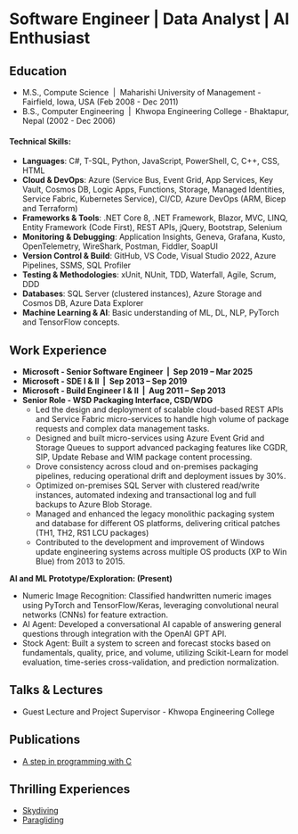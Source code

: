 # Software Engineer | Data Analyst | AI Enthusiast

## Education
- M.S., Compute Science &nbsp;|&nbsp; Maharishi University of Management - Fairfield, Iowa, USA (Feb 2008 - Dec 2011)	 			        		
- B.S., Computer Engineering &nbsp;|&nbsp; Khwopa Engineering College - Bhaktapur, Nepal (2002 - Dec 2006)

#### Technical Skills: 
- **Languages**: C#, T-SQL, Python, JavaScript, PowerShell, C, C++, CSS, HTML
- **Cloud & DevOps**: Azure (Service Bus, Event Grid, App Services, Key Vault, Cosmos DB, Logic Apps, Functions, Storage, Managed Identities, Service Fabric, Kubernetes Service), CI/CD, Azure DevOps (ARM, Bicep and Terraform)
- **Frameworks & Tools**: .NET Core 8, .NET Framework, Blazor, MVC, LINQ, Entity Framework (Code First), REST APIs, jQuery, Bootstrap, Selenium
- **Monitoring & Debugging**: Application Insights, Geneva, Grafana, Kusto, OpenTelemetry, WireShark, Postman, Fiddler, SoapUI
- **Version Control & Build**: GitHub, VS Code, Visual Studio 2022, Azure Pipelines, SSMS, SQL Profiler
- **Testing & Methodologies**: xUnit, NUnit, TDD, Waterfall, Agile, Scrum, DDD
- **Databases**: SQL Server (clustered instances), Azure Storage and Cosmos DB, Azure Data Explorer
- **Machine Learning & AI**: Basic understanding of ML, DL, NLP, PyTorch and TensorFlow concepts.

## Work Experience
- **Microsoft - Senior Software Engineer &nbsp;|&nbsp; Sep 2019 – Mar 2025**
- **Microsoft - SDE I & II	&nbsp;|&nbsp; Sep 2013 – Sep 2019**
- **Microsoft - Build Engineer I & II &nbsp;|&nbsp; Aug 2011 – Sep 2013**
- **Senior Role - WSD Packaging Interface, CSD/WDG**
  - Led the design and deployment of scalable cloud-based REST APIs and Service Fabric micro-services to handle high volume of package requests and complex data management tasks.
  - Designed and built micro-services using Azure Event Grid and Storage Queues to support advanced packaging features like CGDR, SIP, Update Rebase and WIM package content processing.
  - Drove consistency across cloud and on-premises packaging pipelines, reducing operational drift and deployment issues by 30%.
  - Optimized on-premises SQL Server with clustered read/write instances, automated indexing and transactional log and full backups to Azure Blob Storage.
  - Managed and enhanced the legacy monolithic packaging system and database for different OS platforms, delivering critical patches (TH1, TH2, RS1 LCU packages)
  - Contributed to the development and improvement of Windows update engineering systems across multiple OS products (XP to Win Blue) from 2013 to 2015.

**AI and ML Prototype/Exploration: (Present)**
- Numeric Image Recognition: Classified handwritten numeric images using PyTorch and TensorFlow/Keras, leveraging convolutional neural networks (CNNs) for feature extraction.
- AI Agent: Developed a conversational AI capable of answering general questions through integration with the OpenAI GPT API.
- Stock Agent: Built a system to screen and forecast stocks based on fundamentals, quality, price, and volume, utilizing Scikit-Learn for model evaluation, time-series cross-validation, and prediction normalization.

## Talks & Lectures
- Guest Lecture and Project Supervisor - Khwopa Engineering College

## Publications
- [A step in programming with C](https://www.amazon.com/step-programming-C-Rakesh-Tyata/dp/B0D1TGW2XF)

## Thrilling Experiences
- [Skydiving](https://www.youtube.com/watch?v=RPna458M3Cg)
- [Paragliding](https://www.youtube.com/watch?v=3IWmlIll4Tc)
